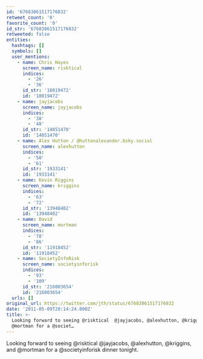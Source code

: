 ```yaml
---
id: '67683861517176832'
retweet_count: '0'
favorite_count: '0'
id_str: '67683861517176832'
retweeted: false
entities:
  hashtags: []
  symbols: []
  user_mentions:
    - name: Chris Hayes
      screen_name: risktical
      indices:
        - '26'
        - '36'
      id_str: '18019472'
      id: '18019472'
    - name: jayjacobs
      screen_name: jayjacobs
      indices:
        - '38'
        - '48'
      id_str: '14851470'
      id: '14851470'
    - name: Alex Hutton / @huttonalexander.bsky.social
      screen_name: alexhutton
      indices:
        - '50'
        - '61'
      id_str: '1933141'
      id: '1933141'
    - name: Kevin Riggins
      screen_name: kriggins
      indices:
        - '63'
        - '72'
      id_str: '13948402'
      id: '13948402'
    - name: David
      screen_name: mortman
      indices:
        - '78'
        - '86'
      id_str: '11918452'
      id: '11918452'
    - name: SocietyInfoRisk
      screen_name: societyinforisk
      indices:
        - '93'
        - '109'
      id_str: '216003654'
      id: '216003654'
  urls: []
original_url: https://twitter.com/jth/status/67683861517176832
date: '2011-05-09T20:14:24.000Z'
title: >-
  Looking forward to seeing @risktical  @jayjacobs, @alexhutton, @kriggins, and
  @mortman for a @societ…
---
```


Looking forward to seeing @risktical  @jayjacobs, @alexhutton, @kriggins, and @mortman for a @societyinforisk dinner tonight.